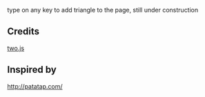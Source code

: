 
type on any key to add triangle to the page, still under construction
  

Credits
-----
[two.js]

[two.js]:http://jonobr1.github.io/two.js/


Inspired by
-----
http://patatap.com/
